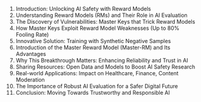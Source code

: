 1. Introduction: Unlocking AI Safety with Reward Models
2. Understanding Reward Models (RMs) and Their Role in AI Evaluation
3. The Discovery of Vulnerabilities: Master Keys that Trick Reward Models
4. How Master Keys Exploit Reward Model Weaknesses (Up to 80% Fooling Rate)
5. Innovative Solution: Training with Synthetic Negative Samples
6. Introduction of the Master Reward Model (Master-RM) and Its Advantages
7. Why This Breakthrough Matters: Enhancing Reliability and Trust in AI
8. Sharing Resources: Open Data and Models to Boost AI Safety Research
9. Real-world Applications: Impact on Healthcare, Finance, Content Moderation
10. The Importance of Robust AI Evaluation for a Safer Digital Future
11. Conclusion: Moving Towards Trustworthy and Responsible AI
